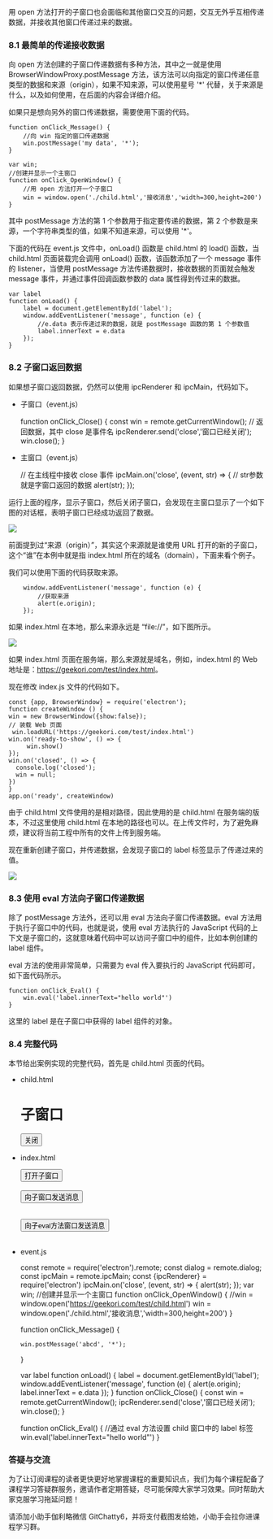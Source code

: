 用 open 方法打开的子窗口也会面临和其他窗口交互的问题，交互无外乎互相传递数据，并接收其他窗口传递过来的数据。

### 8.1 最简单的传递接收数据

向 open 方法创建的子窗口传递数据有多种方法，其中之一就是使用 BrowserWindowProxy.postMessage
方法，该方法可以向指定的窗口传递任意类型的数据和来源（origin），如果不知来源，可以使用星号 '*'
代替，关于来源是什么，以及如何使用，在后面的内容会详细介绍。

如果只是想向另外的窗口传递数据，需要使用下面的代码。

    
    
    function onClick_Message() {
        //向 win 指定的窗口传递数据
        win.postMessage('my data', '*');
    }
    
    var win;
    //创建并显示一个主窗口
    function onClick_OpenWindow() {
        //用 open 方法打开一个子窗口
        win = window.open('./child.html','接收消息','width=300,height=200')
    }
    

其中 postMessage 方法的第 1 个参数用于指定要传递的数据，第 2 个参数是来源，一个字符串类型的值，如果不知道来源，可以使用 '*'。

下面的代码在 event.js 文件中，onLoad() 函数是 child.html 的 load() 函数，当 child.html 页面装载完会调用
onLoad() 函数，该函数添加了一个 message 事件的 listener，当使用 postMessage 方法传递数据时，接收数据的页面就会触发
message 事件，并通过事件回调函数参数的 data 属性得到传过来的数据。

    
    
    var label
    function onLoad() {
        label = document.getElementById('label');
        window.addEventListener('message', function (e) {
            //e.data 表示传递过来的数据，就是 postMessage 函数的第 1 个参数值
            label.innerText = e.data
        });
    }
    

### 8.2 子窗口返回数据

如果想子窗口返回数据，仍然可以使用 ipcRenderer 和 ipcMain，代码如下。

  * 子窗口（event.js）

    
    
    function onClick_Close() {
        const win  =  remote.getCurrentWindow();
        //  返回数据，其中 close 是事件名
        ipcRenderer.send('close','窗口已经关闭');
        win.close();
    }
    

  * 主窗口（event.js）

    
    
    //  在主线程中接收 close 事件
    ipcMain.on('close', (event, str) => {
        //  str参数就是字窗口返回的数据 
        alert(str);
    });
    

运行上面的程序，显示子窗口，然后关闭子窗口，会发现在主窗口显示了一个如下图的对话框，表明子窗口已经成功返回了数据。

![](https://images.gitbook.cn/c80d68f0-85ce-11e9-af77-b9700dee5b73)

前面提到过“来源（origin）”，其实这个来源就是谁使用 URL 打开的新的子窗口，这个“谁”在本例中就是指 index.html
所在的域名（domain），下面来看个例子。

我们可以使用下面的代码获取来源。

    
    
        window.addEventListener('message', function (e) {
            //获取来源
            alert(e.origin);
        });
    

如果 index.html 在本地，那么来源永远是 “file://”，如下图所示。

![](https://images.gitbook.cn/cfec7c50-85ce-11e9-8a60-7162c597d604)

如果 index.html 页面在服务端，那么来源就是域名，例如，index.html 的 Web
地址是：<https://geekori.com/test/index.html>。

现在修改 index.js 文件的代码如下。

    
    
    const {app, BrowserWindow} = require('electron');
    function createWindow () {
    win = new BrowserWindow({show:false});
    // 装载 Web 页面
     win.loadURL('https://geekori.com/test/index.html')
    win.on('ready-to-show', () => {
         win.show()
    });
    win.on('closed', () => {
      console.log('closed');
      win = null;
    })
    }
    app.on('ready', createWindow)
    

由于 child.html 文件使用的是相对路径，因此使用的是 child.html 在服务端的版本，不过这里使用 child.html
在本地的路径也可以。在上传文件时，为了避免麻烦，建议将当前工程中所有的文件上传到服务端。

现在重新创建子窗口，并传递数据，会发现子窗口的 label 标签显示了传递过来的值。

![](https://images.gitbook.cn/d846da30-85ce-11e9-8044-59559e84f4fd)

### 8.3 使用 eval 方法向子窗口传递数据

除了 postMessage 方法外，还可以用 eval 方法向子窗口传递数据。eval 方法用于执行子窗口中的代码，也就是说，使用 eval 方法执行的
JavaScript 代码的上下文是子窗口的，这就意味着代码中可以访问子窗口中的组件，比如本例创建的 label 组件。

eval 方法的使用非常简单，只需要为 eval 传入要执行的 JavaScript 代码即可，如下面代码所示。

    
    
    function onClick_Eval() {
        win.eval('label.innerText="hello world"')
    }
    

这里的 label 是在子窗口中获得的 label 组件的对象。

### 8.4 完整代码

本节给出案例实现的完整代码，首先是 child.html 页面的代码。

  * child.html

    
    
    <!DOCTYPE html>
    <html>
    <head>
      <!--  指定页面编码格式  -->
      <meta charset="UTF-8">
      <!--  指定页头信息 -->
      <title>BrowserWindowProxy与open方法</title>
      <script src="event.js"></script>
    
    </head>
    
    <body onload="onLoad()">
    <h1>子窗口</h1>
    <p/>
    <button onclick="onClick_Close()">关闭</button>
    <label id="label"></label>
    </body>
    </html>
    

  * index.html

    
    
    <!DOCTYPE html>
    <html>
    <head>
        <!--指定页面编码格式 -->
        <meta charset="UTF-8">
        <!--指定页头信息-->
        <title>BrowserWindowProxy与open方法</title>
        <script src="event.js"></script>
    </head>
    <body>
    <button onclick="onClick_OpenWindow()">打开子窗口</button>
    <br>
    <br>
    <button onclick="onClick_Message()">向子窗口发送消息</button>
    <br>
    <br>
    
    <button onclick="onClick_Eval()">向子eval方法窗口发送消息</button>
    <br>
    <br>
    <label id="label" style="font-size: large"></label>
    
    </body>
    </html>
    

  * event.js

    
    
    const remote = require('electron').remote;
    const dialog = remote.dialog;
    const ipcMain = remote.ipcMain;
    const {ipcRenderer} = require('electron')
    ipcMain.on('close', (event, str) => {
        alert(str);
    });
    var win;
    //创建并显示一个主窗口
    function onClick_OpenWindow() {
        //win = window.open('https://geekori.com/test/child.html')
        win = window.open('./child.html','接收消息','width=300,height=200')
    }
    
    function onClick_Message() {
    
        win.postMessage('abcd', '*');
    
    }
    
    var label
    function onLoad() {
        label = document.getElementById('label');
        window.addEventListener('message', function (e) {
            alert(e.origin);
            label.innerText = e.data
        });
    }
    function onClick_Close() {
        const win  =  remote.getCurrentWindow();
        ipcRenderer.send('close','窗口已经关闭');
        win.close();
    }
    
    function onClick_Eval() {
        //通过 eval 方法设置 child 窗口中的 label 标签
        win.eval('label.innerText="hello world"')
    }
    

### 答疑与交流

为了让订阅课程的读者更快更好地掌握课程的重要知识点，我们为每个课程配备了课程学习答疑群服务，邀请作者定期答疑，尽可能保障大家学习效果。同时帮助大家克服学习拖延问题！

请添加小助手伽利略微信 GitChatty6，并将支付截图发给她，小助手会拉你进课程学习群。


